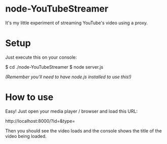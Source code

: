 node-YouTubeStreamer
====================

It's my little experiment of streaming YouTube's video using a proxy.

Setup
====================

Just execute this on your console:

  $ cd ./node-YouTubeStreamer
  $ node server.js

_(Remember you'll need to have node.js installed to use this!)_

How to use
====================

Easy! Just open your media player / browser and load this URL:

  http://localhost:8000/?id=<YouTube video ID here>&type=<MIME type of the video you want to get>

Then you should see the video loads and the console shows the title of the video being loaded.
